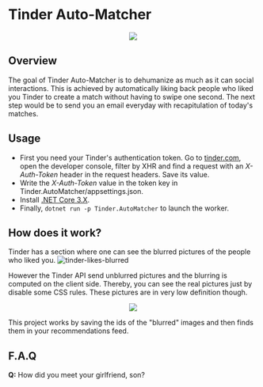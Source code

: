 # Tinder Auto-Matcher

<p align="center"><img src="https://user-images.githubusercontent.com/9092290/68332558-53ac7080-00d7-11ea-920c-aea6b49972e7.png"></p>

## Overview
The goal of Tinder Auto-Matcher is to dehumanize as much as it can social interactions. This is achieved by automatically
liking back people who liked you Tinder to create a match without having to swipe one second. The next step would be to
send you an email everyday with recapitulation of today's matches.

## Usage
- First you need your Tinder's authentication token. Go to [tinder.com](https://tinder.com), open the developer console, filter by XHR
  and find a request with an _X-Auth-Token_ header in the request headers. Save its value.
- Write the _X-Auth-Token_ value in the token key in Tinder.AutoMatcher/appsettings.json.
- Install [.NET Core 3.X](https://dotnet.microsoft.com/download).
- Finally, `dotnet run -p Tinder.AutoMatcher` to launch the worker.

## How does it work?
Tinder has a section where one can see the blurred pictures of the people who liked you.
![tinder-likes-blurred](https://user-images.githubusercontent.com/9092290/68334140-42189800-00da-11ea-85aa-bcf4ea8392d3.jpg)

However the Tinder API send unblurred pictures and the blurring is computed on the client side.
Thereby, you can see the real pictures just by disable some CSS rules. These pictures are in very low definition though.
<p align="center"><img src="https://user-images.githubusercontent.com/9092290/68334139-42189800-00da-11ea-976d-8a786a783e35.jpg"></p>

This project works by saving the ids of the "blurred" images and then finds them in your recommendations feed.

## F.A.Q
**Q:** How did you meet your girlfriend, son?
